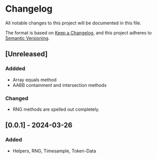 # Changelog
All notable changes to this project will be documented in this file.

The format is based on [Keep a Changelog](https://keepachangelog.com/en/1.0.0/),
and this project adheres to [Semantic Versioning](https://semver.org/spec/v2.0.0.html).

## [Unreleased]

### Addded
- Array equals method
- AABB containment and intersection methods

### Changed
- RNG methods are spelled out completely.

## [0.0.1] - 2024-03-26

### Added
- Helpers, RNG, Timesample, Token-Data